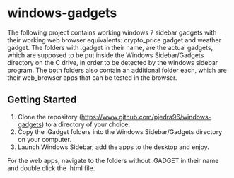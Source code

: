 # windows-gadgets
The following project contains working windows 7 sidebar gadgets with their working web browser equivalents: crypto_price gadget and weather gadget. The folders with .gadget in their name, are the actual gadgets, which are supposed to be put inside the Windows Sidebar/Gadgets directory on the C drive, in order to be detected by the windows sidebar program. The both folders also contain an additional folder each, which are their web_browser apps that can be tested in the browser. 

## Getting Started

1. Clone the repository (https://www.github.com/pjedra96/windows-gadgets) to a directory of your choice.
2. Copy the .Gadget folders into the Windows Sidebar/Gadgets directory on your computer.
3. Launch Windows Sidebar, add the apps to the desktop and enjoy. 

For the web apps, navigate to the folders without .GADGET in their name and double click the .html file.

